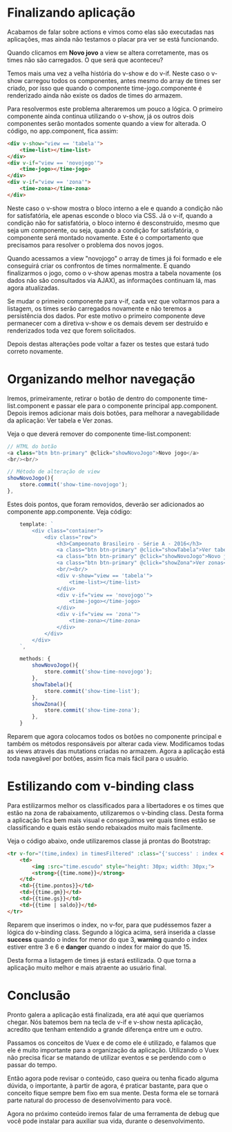 # Finalizando aplicação

Acabamos de falar sobre actions e vimos como elas são executadas nas aplicações, mas ainda não testamos o placar pra ver se está funcionando.

Quando clicamos em **Novo jovo** a view se altera corretamente, mas os times não são carregados. O que será que aconteceu?

Temos mais uma vez a velha história do v-show e do v-if. Neste caso o v-show carregou todos os componentes, antes mesmo do array de times ser criado, por isso que quando o componente time-jogo.componente é renderizado ainda não existe os dados de times do armazem.

Para resolvermos este problema alteraremos um pouco a lógica. O primeiro componente ainda continua utilizando o v-show, já os outros dois componentes serão montados somente quando a view for alterada. O código, no app.component, fica assim:

```html
<div v-show="view == 'tabela'">
    <time-list></time-list>
</div>
<div v-if="view == 'novojogo'">
    <time-jogo></time-jogo>
</div>
<div v-if="view == 'zona'">
    <time-zona></time-zona>
</div>
```

Neste caso o v-show mostra o bloco interno a ele e quando a condição não for satisfatória, ele apenas esconde o bloco via CSS. Já o v-if, quando a condição não for satisfatória, o bloco interno é desconstruído, mesmo que seja um componente, ou seja, quando a condição for satisfatória, o componente será montado novamente. Este é o comportamento que precisamos para resolver o problema dos novos jogos.

Quando acessamos a view "novojogo" o array de times já foi formado e ele conseguirá criar os confrontos de times normalmente. E quando finalizarmos o jogo, como o v-show apenas mostra a tabela novamente (os dados não são consultados via AJAX), as informações continuam lá, mas agora atualizadas.

Se mudar o primeiro componente para v-if, cada vez que voltarmos para a listagem, os times serão carregados novamente e não teremos a persistência dos dados. Por este motivo o primeiro componente deve permanecer com a diretiva v-show e os demais devem ser destruído e renderizados toda vez que forem solicitados.

Depois destas alterações pode voltar a fazer os testes que estará tudo correto novamente.

# Organizando melhor navegação

Iremos, primeiramente, retirar o botão de dentro do componente time-list.component e passar ele para o componente principal app.component. Depois iremos adicionar mais dois botões, para melhorar a navegabilidade da aplicação: Ver tabela e Ver zonas.

Veja o que deverá remover do componente time-list.component:

```js
// HTML do botão
<a class="btn btn-primary" @click="showNovoJogo">Novo jogo</a>
<br/><br/>

// Método de alteração de view
showNovoJogo(){
    store.commit('show-time-novojogo');
},
```

Estes dois pontos, que foram removidos, deverão ser adicionados ao componente app.componente. Veja código:

```js
    template: `
        <div class="container">
            <div class="row">
                <h3>Campeonato Brasileiro - Série A - 2016</h3>
                <a class="btn btn-primary" @click="showTabela">Ver tabela</a>
                <a class="btn btn-primary" @click="showNovoJogo">Novo jogo</a>
                <a class="btn btn-primary" @click="showZona">Ver zonas</a>
                <br/><br/>
                <div v-show="view == 'tabela'">
                    <time-list></time-list>
                </div>
                <div v-if="view == 'novojogo'">
                    <time-jogo></time-jogo>
                </div>
                <div v-if="view == 'zona'">
                    <time-zona></time-zona>
                </div>
            </div>
        </div>
    `,

    methods: {
        showNovoJogo(){
            store.commit('show-time-novojogo');
        },
        showTabela(){
            store.commit('show-time-list');
        },
        showZona(){
            store.commit('show-time-zona');
        },
    }
```

Reparem que agora colocamos todos os botões no componente principal e também os métodos responsáveis por alterar cada view. Modificamos todas as views através das mutations criadas no armazem. Agora a aplicação está toda navegável por botões, assim fica mais fácil para o usuário.

# Estilizando com v-binding class

Para estilizarmos melhor os classificados para a libertadores e os times que estão na zona de rabaixamento, utilizaremos o v-binding class. Desta forma a aplicação fica bem mais visual e conseguimos ver quais times estão se classificando e quais estão sendo rebaixados muito mais facilmente.

Veja o código abaixo, onde utilizaremos classe já prontas do Bootstrap:

```html
<tr v-for="(time,index) in timesFiltered" :class="{'success' : index < 3 , 'warning' : index >= 3 && index < 6 , 'danger' : index > 15 }">
    <td>
        <img :src="time.escudo" style="height: 30px; width: 30px;">
        <strong>{{time.nome}}</strong>
    </td>
    <td>{{time.pontos}}</td>
    <td>{{time.gm}}</td>
    <td>{{time.gs}}</td>
    <td>{{time | saldo}}</td>
</tr>
```

Reparem que inserimos o index, no v-for, para que pudéssemos fazer a lógica do v-binding class. Segundo a lógica acima, será inserida a classe **success** quando o index for menor do que 3, **warning** quando o index estiver entre 3 e 6 e **danger** quando o index for maior do que 15.

Desta forma a listagem de times já estará estilizada. O que torna a aplicação muito melhor e mais atraente ao usuário final.

# Conclusão

Pronto galera a aplicação está finalizada, era até aqui que queríamos chegar. Nós batemos bem na  tecla de v-if e v-show nesta aplicação, acredito que tenham entendido a grande diferença entre um e outro.

Passamos os conceitos de Vuex e de como ele é utilizado, e falamos que ele é muito importante para a organização da aplicação. Utilizando o Vuex não precisa ficar se matando de utilizar eventos e se perdendo com o passar do tempo.

Então agora pode revisar o conteúdo, caso queira ou tenha ficado alguma dúvida, o importante, à partir de agora, é praticar bastante, para que o conceito fique sempre bem fixo em sua mente. Desta forma ele se tornará parte natural do processo de desenvolvimento para você.

Agora no próximo conteúdo iremos falar de uma ferramenta de debug que você pode instalar para auxiliar sua vida, durante o desenvolvimento.